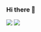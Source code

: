 ### Hi there 👋

<img src="https://img.shields.io/badge/JS-%23323330.svg?style=flat-square&logo=javascript&logoColor=%23F7DF1E"/>
<img src="https://img.shields.io/badge/TS-%23007ACC.svg?style=flat-square&logo=typescript&logoColor=white"/>
